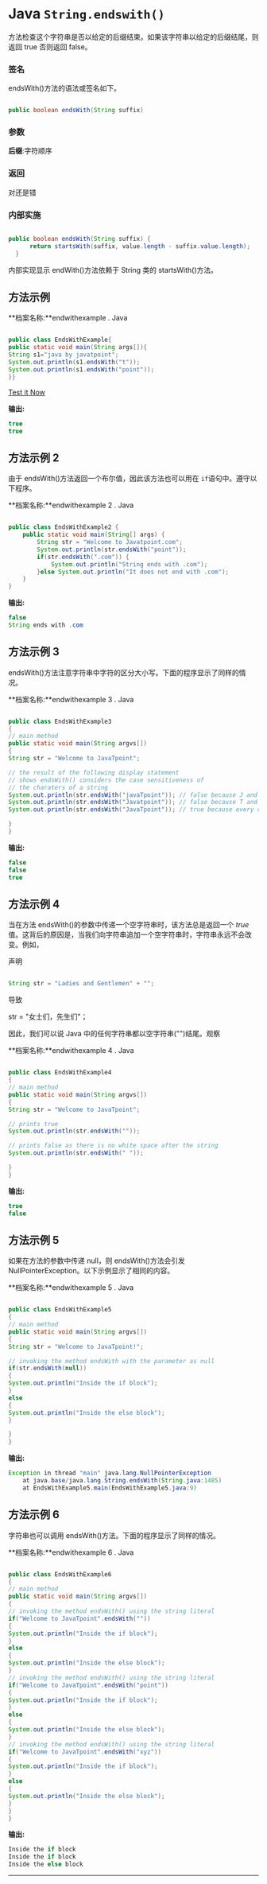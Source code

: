 # Java `String.endswith()`



方法检查这个字符串是否以给定的后缀结束。如果该字符串以给定的后缀结尾，则返回 true 否则返回 false。

### 签名

endsWith()方法的语法或签名如下。

```java

public boolean endsWith(String suffix) 

```

### 参数

**后缀**:字符顺序

### 返回

对还是错

### 内部实施

```java

public boolean endsWith(String suffix) {  
      return startsWith(suffix, value.length - suffix.value.length);  
  }  

```

内部实现显示 endWith()方法依赖于 String 类的 startsWith()方法。

## 方法示例

**档案名称:**endwithexample . Java

```java

public class EndsWithExample{
public static void main(String args[]){
String s1="java by javatpoint";
System.out.println(s1.endsWith("t"));
System.out.println(s1.endsWith("point"));
}}

```

[Test it Now](https://compiler.javatpoint.com/opr/test.jsp?filename=EndsWithExample)

**输出:**

```java
true
true

```

## 方法示例 2

由于 endsWith()方法返回一个布尔值，因此该方法也可以用在 `if`语句中。遵守以下程序。

**档案名称:**endwithexample 2 . Java

```java

public class EndsWithExample2 {
	public static void main(String[] args) {
		String str = "Welcome to Javatpoint.com";
		System.out.println(str.endsWith("point"));
		if(str.endsWith(".com")) {
			System.out.println("String ends with .com");
		}else System.out.println("It does not end with .com");
	}
}

```

**输出:**

```java
false
String ends with .com

```

## 方法示例 3

endsWith()方法注意字符串中字符的区分大小写。下面的程序显示了同样的情况。

**档案名称:**endwithexample 3 . Java

```java

public class EndsWithExample3 
{  
// main method
public static void main(String argvs[]) 
{
String str = "Welcome to JavaTpoint";

// the result of the following display statement
// shows endsWith() considers the case sensitiveness of 
// the charaters of a string
System.out.println(str.endsWith("javaTpoint")); // false because J and j are different
System.out.println(str.endsWith("Javatpoint")); // false because T and t are different
System.out.println(str.endsWith("JavaTpoint")); // true because every character is same

}
}

```

**输出:**

```java
false
false
true

```

## 方法示例 4

当在方法 endsWith()的参数中传递一个空字符串时，该方法总是返回一个 *true* 值。这背后的原因是，当我们向字符串追加一个空字符串时，字符串永远不会改变。例如，

声明

```java

String str = "Ladies and Gentlemen" + ""; 

```

导致

str = "女士们，先生们"；

因此，我们可以说 Java 中的任何字符串都以空字符串("")结尾。观察

**档案名称:**endwithexample 4 . Java

```java

public class EndsWithExample4
{  
// main method
public static void main(String argvs[]) 
{
String str = "Welcome to JavaTpoint";

// prints true
System.out.println(str.endsWith(""));

// prints false as there is no white space after the string
System.out.println(str.endsWith(" "));

}
}

```

**输出:**

```java
true
false

```

## 方法示例 5

如果在方法的参数中传递 null，则 endsWith()方法会引发 NullPointerException。以下示例显示了相同的内容。

**档案名称:**endwithexample 5 . Java

```java

public class EndsWithExample5
{
// main method
public static void main(String argvs[])
{
String str = "Welcome to JavaTpoint!";

// invoking the method endsWith with the parameter as null
if(str.endsWith(null))
{
System.out.println("Inside the if block");
}
else
{
System.out.println("Inside the else block");
}

}
}

```

**输出:**

```java
Exception in thread "main" java.lang.NullPointerException
	at java.base/java.lang.String.endsWith(String.java:1485)
	at EndsWithExample5.main(EndsWithExample5.java:9)

```

## 方法示例 6

字符串也可以调用 endsWith()方法。下面的程序显示了同样的情况。

**档案名称:**endwithexample 6 . Java

```java

public class EndsWithExample6
{
// main method
public static void main(String argvs[])
{
// invoking the method endsWith() using the string literal
if("Welcome to JavaTpoint".endsWith(""))
{
System.out.println("Inside the if block");
}
else
{
System.out.println("Inside the else block");
}
// invoking the method endsWith() using the string literal
if("Welcome to JavaTpoint".endsWith("point"))
{
System.out.println("Inside the if block");
}
else
{
System.out.println("Inside the else block");
}
// invoking the method endsWith() using the string literal
if("Welcome to JavaTpoint".endsWith("xyz"))
{
System.out.println("Inside the if block");
}
else
{
System.out.println("Inside the else block");
}
}
}

```

**输出:**

```java
Inside the if block
Inside the if block
Inside the else block

```

* * *